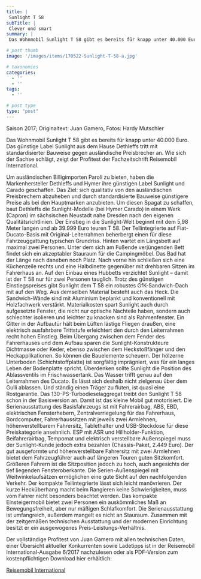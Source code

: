 ```yaml
---
title: |
 Sunlight T 58
subTitle: |
 Clever und smart
summary: |
 Das Wohnmobil Sunlight T 58 gibt es bereits für knapp unter 40.000 Euro. Das günstige Label Sunlight aus dem Hause Dethleffs tritt mit standardisierter Bauweise gegen ausländische Preisbrecher an. Wie sich der Sachse schlägt, zeigt der Profitest der Fachzeitschrift Reisemobil International.

# post thumb
image: '/images/items/170522-Sunlight-T-58-a.jpg'

# taxonomies
categories: 
  - ''
  - ''
tags:
  - ''

# post type
type: "post"
---
```


Saison 2017; Originaltext: Juan Gamero, Fotos: Hardy Mutschler   

Das Wohnmobil Sunlight T 58 gibt es bereits für knapp unter 40.000 Euro. Das günstige Label Sunlight aus dem Hause Dethleffs tritt mit standardisierter Bauweise gegen ausländische Preisbrecher an. Wie sich der Sachse schlägt, zeigt der Profitest der Fachzeitschrift Reisemobil International.  

Um ausländischen Billigimporten Paroli zu bieten, haben die Markenhersteller Dethleffs und Hymer ihre günstigen Label Sunlight und Carado geschaffen. Das Ziel: sich qualitativ von den ausländischen Preisbrechern abzuheben und durch standardisierte Bauweise günstigere Preise als bei den Hauptmarken anzubieten. Um diesen Spagat zu schaffen, baut Dethleffs die Sunlight-Modelle (bei Hymer Carado) in einem Werk (Capron) im sächsischen Neustadt nahe Dresden nach den eigenen Qualitätsrichtlinien. Der Einstieg in die Sunlight-Welt beginnt mit dem 5,98 Meter langen und ab 39.999 Euro teuren T 58. Der Teilintegrierte auf Fiat-Ducato-Basis mit Original-Leiterrahmen beherbergt einen für diese Fahrzeuggattung typischen Grundriss. Hinten wartet ein Längsbett auf maximal zwei Personen. Unter dem sich am Fußende verjüngenden Bett findet sich ein akzeptabler Stauraum für die Campingmöbel. Das Bad hat der Länge nach daneben noch Platz. Nach vorne hin schließen sich eine Küchenzeile rechts und eine Halbdinette gegenüber mit drehbaren Sitzen im Fahrerhaus an. Auf den Einbau eines Hubbetts verzichtet Sunlight – damit ist der T 58 nur für zwei Personen tauglich. Trotz des günstigen Einstiegspreises gibt Sunlight dem T 58 ein robustes GfK-Sandwich-Dach mit auf den Weg. Aus demselben Material besteht auch das Heck. Die Sandwich-Wände sind mit Aluminium beplankt und konventionell mit Holzfachwerk verstärkt. Materialkosten spart Sunlight auch durch aufgesetzte Fenster, die nicht nur optische Nachteile haben, sondern auch schlechter isolieren und leichter zu knacken sind als Rahmenfenster. Ein Gitter in der Aufbautür hält beim Lüften lästige Fliegen draußen, eine elektrisch ausfahrbare Trittstufe erleichtert den durch den Leiterrahmen recht hohen Einstieg. Beim Übergang zwischen dem Fender des Fahrerhauses und dem Aufbau sparen die Sunlight-Konstrukteure Dichtmasse oder Keder, ebenso zwischen dem Heckstoßfänger und den Heckapplikationen. So können die Bauelemente scheuern. Der hölzerne Unterboden (Schichtstoffplatte) ist sorgfältig imprägniert, was für ein langes Leben der Bodenplatte spricht. Überdenken sollte Sunlight die Position des Ablassventils im Frischwassertank. Das Wasser trifft genau auf den Leiterrahmen des Ducato. Es lässt sich deshalb nicht zielgenau über dem Gulli ablassen. Und ständig einen Träger zu fluten, ist quasi eine Rostgarantie. Das 130-PS-Turbodieselaggregat treibt den Sunlight T 58 schon in der Basisversion an. Damit ist das kleine Mobil gut motorisiert. Die Serienausstattung des Basisfahrzeugs ist mit Fahrerairbag, ABS, EBD, elektrischen Fensterhebern, Zentralverriegelung für das Fahrerhaus, Bordcomputer, Fahrerhaussitzen mit jeweils zwei Armlehnen, höhenverstellbarem Fahrersitz, Tablethalter und USB-Steckdose für diese Preiskategorie ansehnlich. ESP mit ASR und Hillholder-Funktion, Beifahrerairbag, Tempomat und elektrisch verstellbare Außenspiegel muss der Sunlight-Kunde jedoch extra bezahlen (Chassis-Paket, 2.449 Euro). Der gut ausgeformte und höhenverstellbare Fahrersitz mit zwei Armlehnen bietet dem Fahrzeugführer auch auf längeren Touren guten Sitzkomfort. Größeren Fahrern ist die Sitzposition jedoch zu hoch, auch angesichts der tief liegenden Fensteroberkante. Die Serien-Außenspiegel mit Weitwinkelaufsätzen ermöglichen eine gute Sicht auf den nachfolgenden Verkehr. Der kompakte Teilintegrierte lässt sich leicht manövrieren. Der kurze Hecküberhang macht beim Rangieren keine Schwierigkeiten, muss vom Fahrer nicht besonders beachtet werden. Das kompakte Einsteigermobil bietet zwei Personen ein auskömmliches Maß an Bewegungsfreiheit, aber nur mäßigen Schlafkomfort. Die Serienausstattung ist umfangreich, außerdem mangelt es nicht an Stauraum. Zusammen mit der zeitgemäßen technischen Ausstattung und der modernen Einrichtung besitzt er ein ausgewogenes Preis-Leistungs-Verhältnis.  

Der vollständige Profitest von Juan Gamero mit allen technischen Daten, einer Übersicht aktueller Konkurrenten sowie Ladetipps ist in der Reisemobil International-Ausgabe 6/2017 nachzulesen oder als PDF-Version zum kostenpflichtigen Download hier erhältlich:  

[Reisemobil International](http://reisemobil-international.de)  